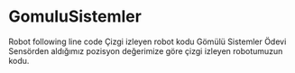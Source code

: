 # GomuluSistemler

Robot following line code
Çizgi izleyen robot kodu
Gömülü Sistemler Ödevi  
Sensörden aldığımız pozisyon değerimize göre çizgi izleyen robotumuzun kodu. 
